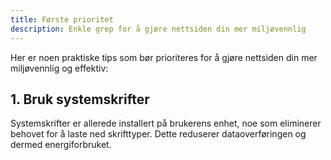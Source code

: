```yaml
---
title: Første prioritet
description: Enkle grep for å gjøre nettsiden din mer miljøvennlig
---
```


Her er noen praktiske tips som bør prioriteres for å gjøre nettsiden din mer miljøvennlig og effektiv:

## 1. Bruk systemskrifter

Systemskrifter er allerede installert på brukerens enhet, noe som eliminerer behovet for å laste ned skrifttyper. Dette reduserer dataoverføringen og dermed energiforbruket.
